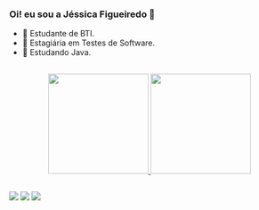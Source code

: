 ### Oi! eu sou a Jéssica Figueiredo 👋

- 🎲 Estudante de BTI.
- 🔭 Estagiária em Testes de Software.
- 🌱 Estudando Java.

##

<div align="center">
  <a href="https://github.com/jess-figueiredo">
  <img height="180em" src="https://github-readme-stats.vercel.app/api?username=jess-figueiredo&show_icons=true&theme=cobalt&include_all_commits=true&count_private=true"/>
  <img height="180em" src="https://github-readme-stats.vercel.app/api/top-langs/?username=jess-figueiredo&layout=compact&langs_count=7&theme=cobalt"/>
</div>

##

<div> 
  <a href="https://www.instagram.com/jessie_figueired" target="_blank"><img src="https://img.shields.io/badge/-Instagram-%23E4405F?style=for-the-badge&logo=instagram&logoColor=white" target="_blank"></a>
  <a href = "mailto:jhessikafeitosa@hotmaiç.com.br"><img src="https://img.shields.io/badge/-Gmail-%23333?style=for-the-badge&logo=gmail&logoColor=white" target="_blank"></a>
  <a href="https://www.linkedin.com/in/j%C3%A9ssica-figueiredo-482a42185/" target="_blank"><img src="https://img.shields.io/badge/-LinkedIn-%230077B5?style=for-the-badge&logo=linkedin&logoColor=white" target="_blank"></a> 
 
</div>

